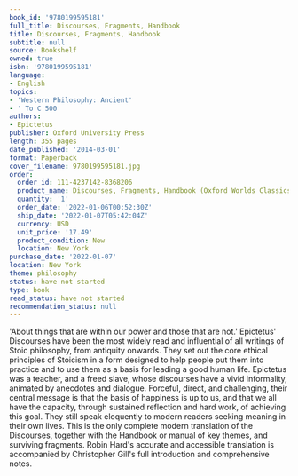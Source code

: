 ```yaml
---
book_id: '9780199595181'
full_title: Discourses, Fragments, Handbook
title: Discourses, Fragments, Handbook
subtitle: null
source: Bookshelf
owned: true
isbn: '9780199595181'
language:
- English
topics:
- 'Western Philosophy: Ancient'
- ' To C 500'
authors:
- Epictetus
publisher: Oxford University Press
length: 355 pages
date_published: '2014-03-01'
format: Paperback
cover_filename: 9780199595181.jpg
order:
  order_id: 111-4237142-8368206
  product_name: Discourses, Fragments, Handbook (Oxford Worlds Classics)
  quantity: '1'
  order_date: '2022-01-06T00:52:30Z'
  ship_date: '2022-01-07T05:42:04Z'
  currency: USD
  unit_price: '17.49'
  product_condition: New
  location: New York
purchase_date: '2022-01-07'
location: New York
theme: philosophy
status: have not started
type: book
read_status: have not started
recommendation_status: null
---
```

'About things that are within our power and those that are not.' Epictetus' Discourses have been the most widely read and influential of all writings of Stoic philosophy, from antiquity onwards. They set out the core ethical principles of Stoicism in a form designed to help people put them into practice and to use them as a basis for leading a good human life. Epictetus was a teacher, and a freed slave, whose discourses have a vivid informality, animated by anecdotes and dialogue. Forceful, direct, and challenging, their central message is that the basis of happiness is up to us, and that we all have the capacity, through sustained reflection and hard work, of achieving this goal. They still speak eloquently to modern readers seeking meaning in their own lives.
This is the only complete modern translation of the Discourses, together with the Handbook or manual of key themes, and surviving fragments. Robin Hard's accurate and accessible translation is accompanied by Christopher Gill's full introduction and comprehensive notes.
